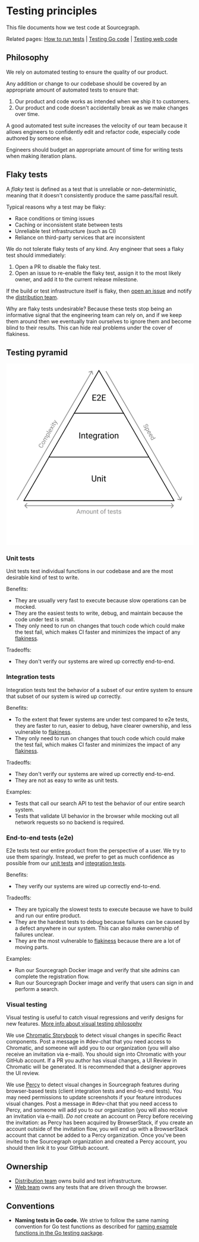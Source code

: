 # Testing principles

This file documents how we test code at Sourcegraph.

Related pages: [How to run tests](../how-to/testing.md) | [Testing Go code](languages/testing_go_code.md) | [Testing web code](testing_web_code.md)

## Philosophy

We rely on automated testing to ensure the quality of our product.

Any addition or change to our codebase should be covered by an appropriate amount of automated tests to ensure that:

1. Our product and code works as intended when we ship it to customers.
1. Our product and code doesn't accidentally break as we make changes over time.

A good automated test suite increases the velocity of our team because it allows engineers to confidently edit and refactor code, especially code authored by someone else.

Engineers should budget an appropriate amount of time for writing tests when making iteration plans.

## Flaky tests

A *flaky* test is defined as a test that is unreliable or non-deterministic, meaning that it doesn't consistently produce the same pass/fail result.

Typical reasons why a test may be flaky:

- Race conditions or timing issues
- Caching or inconsistent state between tests
- Unreliable test infrastructure (such as CI)
- Reliance on third-party services that are inconsistent

We do not tolerate flaky tests of any kind. Any engineer that sees a flaky test should immediately:

1. Open a PR to disable the flaky test.
1. Open an issue to re-enable the flaky test, assign it to the most likely owner, and add it to the current release milestone.

If the build or test infrastructure itself is flaky, then [open an issue](https://github.com/sourcegraph/sourcegraph/issues/new?labels=team/distribution) and notify the [distribution team](https://about.sourcegraph.com/handbook/engineering/distribution#contact).

Why are flaky tests undesirable? Because these tests stop being an informative signal that the engineering team can rely on, and if we keep them around then we eventually train ourselves to ignore them and become blind to their results. This can hide real problems under the cover of flakiness.

## Testing pyramid

![Testing pyramid](testing-pyramid.svg)

### Unit tests

Unit tests test individual functions in our codebase and are the most desirable kind of test to write.

Benefits:

- They are usually very fast to execute because slow operations can be mocked.
- They are the easiest tests to write, debug, and maintain because the code under test is small.
- They only need to run on changes that touch code which could make the test fail, which makes CI faster and minimizes the impact of any [flakiness](#flaky-tests).

Tradeoffs:

- They don't verify our systems are wired up correctly end-to-end.

### Integration tests

Integration tests test the behavior of a subset of our entire system to ensure that subset of our system is wired up correctly.

Benefits:

- To the extent that fewer systems are under test compared to e2e tests, they are faster to run, easier to debug, have clearer ownership, and less vulnerable to [flakiness](#flaky-tests).
- They only need to run on changes that touch code which could make the test fail, which makes CI faster and minimizes the impact of any [flakiness](#flaky-tests).

Tradeoffs:

- They don't verify our systems are wired up correctly end-to-end.
- They are not as easy to write as unit tests.

Examples:

- Tests that call our search API to test the behavior of our entire search system.
- Tests that validate UI behavior in the browser while mocking out all network requests so no backend is required.

### End-to-end tests (e2e)

E2e tests test our entire product from the perspective of a user. We try to use them sparingly. Instead, we prefer to get as much confidence as possible from our [unit tests](#unit-tests) and [integration tests](#integration-tests).

Benefits:

- They verify our systems are wired up correctly end-to-end.

Tradeoffs:

- They are typically the slowest tests to execute because we have to build and run our entire product.
- They are the hardest tests to debug because failures can be caused by a defect anywhere in our system. This can also make ownership of failures unclear.
- They are the most vulnerable to [flakiness](#flaky-tests) because there are a lot of moving parts.

Examples:

- Run our Sourcegraph Docker image and verify that site admins can complete the registration flow.
- Run our Sourcegraph Docker image and verify that users can sign in and perform a search.

### Visual testing

Visual testing is useful to catch visual regressions and verify designs for new features. [More info about visual testing philosophy](testing_web_code.md#visual-regressions)

We use [Chromatic Storybook](https://www.chromatic.com/) to detect visual changes in specific React components. Post a message in #dev-chat that you need access to Chromatic, and someone will add you to our organization (you will also receive an invitation via e-mail). You should sign into Chromatic with your GitHub account. If a PR you author has visual changes, a UI Review in Chromatic will be generated. It is recommended that a designer approves the UI review.

We use [Percy](https://percy.io/) to detect visual changes in Sourcegraph features during browser-based tests (client integration tests and end-to-end tests). You may need permissions to update screenshots if your feature introduces visual changes. Post a message in #dev-chat that you need access to Percy, and someone will add you to our organization (you will also receive an invitation via e-mail). _Do not_ create an account on Percy before receiving the invitation: as Percy has been acquired by BrowserStack, if you create an account outside of the invitation flow, you will end up with a BrowserStack account that cannot be added to a Percy organization. Once you've been invited to the Sourcegraph organization and created a Percy account, you should then link it to your GitHub account.

## Ownership

- [Distribution team](https://about.sourcegraph.com/handbook/engineering/distribution) owns build and test infrastructure.
- [Web team](https://about.sourcegraph.com/handbook/engineering/web) owns any tests that are driven through the browser.

## Conventions

- **Naming tests in Go code.** We strive to follow the same naming convention for Go test functions as described for [naming example functions in the Go testing package](https://golang.org/pkg/testing/#hdr-Examples).
